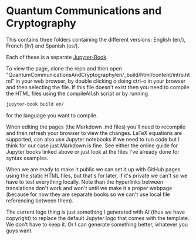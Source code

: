 
# Quantum Communications and Cryptography

This contains three folders containing the different versions: English (en/), French (fr/) and Spanish (es/).

Each of these is a separate [Jupyter-Book](https://jupyterbook.org/en/stable/intro.html).

To view the page, clone the repo and then open "QuantumCommunicationsAndCryptography/en/_build/html/content/intro.html" in your web browser, by double clicking o doing ctrl-o in your browser and then selecting the file. If this file doesn't exist then you need to compile the HTML files using the compileAll.sh script or by running 
```bash
jupyter-book build en/
```
for the language you want to compile.

When editing the pages (the Markdown .md files) you'll need to recompile and then refresh your browser to view the changes. LaTeX equations are supported, can also use Jupyter notebooks if we need to run code but I think for our case just Markdown is fine. See either the online guide for Jupyter books linked above or just look at the files I've already done for syntax examples.

When we are ready to make it public we can set it up with GitHub pages using the static HTML files, but that's for later, if it's private we can't so we have to test everything locally. Note than the hyperlinks between translations don't work and won't until we make it a proper webpage (because for now they are separate books so we can't use local file referencing between them).

The current logo thing is just something I generated with AI (thus we have copyright) to replace the default Jupyter logo that comes with the template. We don't have to keep it. Or I can generate something better, whatever you guys want.
